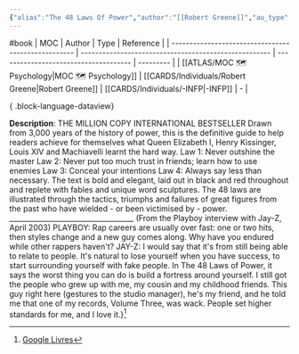 ```yaml
---
{"alias":"The 48 Laws Of Power","author":"[[Robert Greene]]","au_type":"[[-INFP]]","category":"Body, Mind & Spirit","publisher":"Profile Books","date":"2010-09-03","pages":463,"isbn":"1847651348 9781847651341","cover_url":"http://books.google.com/books/content?id=P_zMW3EHnTEC&printsec=frontcover&img=1&zoom=1&edge=curl&source=gbs_api","status":"reading","moc":"[[MOC 🗺️ Psychology]]","created":"2023-04-28T09:02:39.653+02:00","ref":null,"dg-publish":true,"permalink":"/sources/contents/robert-greene-the-48-laws-of-power/","dgPassFrontmatter":true,"updated":"2023-05-28T14:38:54.700+02:00"}
---
```


#book 
| MOC                                                 | Author                                                | Type                                  | Reference |
| --------------------------------------------------- | ----------------------------------------------------- | ------------------------------------- | --------- |
| [[ATLAS/MOC 🗺️ Psychology\|MOC 🗺️ Psychology]] | [[CARDS/Individuals/Robert Greene\|Robert Greene]] | [[CARDS/Individuals/-INFP\|-INFP]] | \-        |

{ .block-language-dataview}

**Description**: THE MILLION COPY INTERNATIONAL BESTSELLER Drawn from 3,000 years of the history of power, this is the definitive guide to help readers achieve for themselves what Queen Elizabeth I, Henry Kissinger, Louis XIV and Machiavelli learnt the hard way. Law 1: Never outshine the master Law 2: Never put too much trust in friends; learn how to use enemies Law 3: Conceal your intentions Law 4: Always say less than necessary. The text is bold and elegant, laid out in black and red throughout and replete with fables and unique word sculptures. The 48 laws are illustrated through the tactics, triumphs and failures of great figures from the past who have wielded - or been victimised by - power. ___________________________________ (From the Playboy interview with Jay-Z, April 2003) PLAYBOY: Rap careers are usually over fast: one or two hits, then styles change and a new guy comes along. Why have you endured while other rappers haven't? JAY-Z: I would say that it's from still being able to relate to people. It's natural to lose yourself when you have success, to start surrounding yourself with fake people. In The 48 Laws of Power, it says the worst thing you can do is build a fortress around yourself. I still got the people who grew up with me, my cousin and my childhood friends. This guy right here (gestures to the studio manager), he's my friend, and he told me that one of my records, Volume Three, was wack. People set higher standards for me, and I love it.}[^1]

[^1]: [Google Livres](https://books.google.fr/)